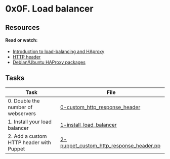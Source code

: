 # 0x0F. Load balancer

## Resources

#### Read or watch:

* [Introduction to load-balancing and HAproxy](https://intranet.alxswe.com/rltoken/B7f3oz8i3Xvvom_YQZzLnQ)
* [HTTP header](https://intranet.alxswe.com/rltoken/sZ9v3Vq2tgLwN_PWVQketw)
* [Debian/Ubuntu HAProxy packages](https://intranet.alxswe.com/rltoken/2VRAgtKKR9g6Xfb0xzGiSg)
## Tasks

| Task | File |
| ---- | ---- |
| 0. Double the number of webservers | [0-custom_http_response_header](./0-custom_http_response_header) |
| 1. Install your load balancer | [1-install_load_balancer](./1-install_load_balancer) |
| 2. Add a custom HTTP header with Puppet | [2-puppet_custom_http_response_header.pp](./2-puppet_custom_http_response_header.pp) |
